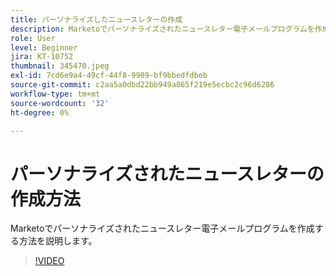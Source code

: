 ```yaml
---
title: パーソナライズしたニュースレターの作成
description: Marketoでパーソナライズされたニュースレター電子メールプログラムを作成する方法を説明します。
role: User
level: Beginner
jira: KT-10752
thumbnail: 345470.jpeg
exl-id: 7cd6e9a4-49cf-44f8-9909-bf9bbedfdbeb
source-git-commit: c2aa5a0dbd22bb949a865f219e5ecbc2c96d6286
workflow-type: tm+mt
source-wordcount: '32'
ht-degree: 0%

---
```


# パーソナライズされたニュースレターの作成方法

Marketoでパーソナライズされたニュースレター電子メールプログラムを作成する方法を説明します。

>[!VIDEO](https://video.tv.adobe.com/v/345470/?quality=12&learn=on)
